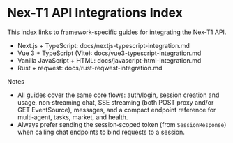 # Nex-T1 API Integrations Index

This index links to framework-specific guides for integrating the Nex‑T1 API.

- Next.js + TypeScript: docs/nextjs-typescript-integration.md
- Vue 3 + TypeScript (Vite): docs/vue3-typescript-integration.md
- Vanilla JavaScript + HTML: docs/javascript-html-integration.md
- Rust + reqwest: docs/rust-reqwest-integration.md

Notes
- All guides cover the same core flows: auth/login, session creation and usage, non‑streaming chat, SSE streaming (both POST proxy and/or GET EventSource), messages, and a compact endpoint reference for multi‑agent, tasks, market, and health.
- Always prefer sending the session‑scoped token (from `SessionResponse`) when calling chat endpoints to bind requests to a session.
